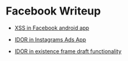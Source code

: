 # Facebook Writeup

- [ XSS in Facebook android app ](https://servicenger.com/mobile/facebook-android-webview-vulnerability/?amp=1)

- [ IDOR in Instagrams Ads App ](https://www.yesnaveen.com/2021/12/Instagram-ad-account-disclosure.html?m=1)

- [ IDOR in existence frame draft functionality](https://www.appsecure.security/blog/unauthorized-access-to-facebook-draft-profile-picture-frames)
